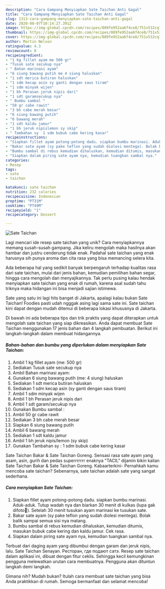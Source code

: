 ```yaml
---
description: "Cara Gampang Menyiapkan Sate Taichan Anti Gagal"
title: "Cara Gampang Menyiapkan Sate Taichan Anti Gagal"
slug: 1313-cara-gampang-menyiapkan-sate-taichan-anti-gagal
date: 2020-08-07T10:14:27.391Z
image: https://img-global.cpcdn.com/recipes/089fe952aa6f4ce8/751x532cq70/sate-taichan-foto-resep-utama.jpg
thumbnail: https://img-global.cpcdn.com/recipes/089fe952aa6f4ce8/751x532cq70/sate-taichan-foto-resep-utama.jpg
cover: https://img-global.cpcdn.com/recipes/089fe952aa6f4ce8/751x532cq70/sate-taichan-foto-resep-utama.jpg
author: Martin Nelson
ratingvalue: 4.3
reviewcount: 8
recipeingredient:
- "1 kg fillet ayam me 500 gr"
- "Tusuk sate secukup nya"
- " Bahan marinasi ayam"
- "6 siung bawang putih me 4 siung haluskan"
- "1 sdt merica butiran haluskan"
- "1 sdm kecap asin sy ganti dengan saus tiram"
- "1 sdm minyak wijen"
- "1 bh Perasan jeruk nipis dari"
- "1 sdt garamsecukup nya"
- " Bumbu sambal "
- "50 gr cabe rawit"
- "3 bh cabe merah besar"
- "6 siung bawang putih"
- "6 bawang merah"
- "1 sdt kaldu jamur"
- "1 bh jeruk nipislemon sy skip"
- " Tambahan sy  1 sdm bubuk cabe kering kasar"
recipeinstructions:
- "Siapkan fillet ayam potong-potong dadu. siapkan bumbu marinasi. Aduk-aduk. Tutup wadah nya dan biarkan 30 menit di kulkas (lupa gak difoto🙊). Setelah 30 menit tusukan ayam marinasi ke tusukan sate."
- "Bakar sate ayam (sy pake teflon yang sudah diolesi mentega). Bolak balik sampai semua sisi nya matang."
- "Bumbu sambal di rebus kemudian dihaluskan, kemudian ditumis, masukan bubuk cabe kering dan kaldu jamur. Cek rasa."
- "Siapkan dalam piring sate ayam nya, kemudian tuangkan sambal nya."
categories:
- Resep
tags:
- sate
- taichan

katakunci: sate taichan 
nutrition: 232 calories
recipecuisine: Indonesian
preptime: "PT31M"
cooktime: "PT49M"
recipeyield: "1"
recipecategory: Dessert

---
```



![Sate Taichan](https://img-global.cpcdn.com/recipes/089fe952aa6f4ce8/751x532cq70/sate-taichan-foto-resep-utama.jpg)

Lagi mencari ide resep sate taichan yang unik? Cara menyiapkannya memang susah-susah gampang. Jika keliru mengolah maka hasilnya akan hambar dan justru cenderung tidak enak. Padahal sate taichan yang enak harusnya sih punya aroma dan cita rasa yang bisa memancing selera kita.

Ada beberapa hal yang sedikit banyak berpengaruh terhadap kualitas rasa dari sate taichan, mulai dari jenis bahan, kemudian pemilihan bahan segar, hingga cara mengolah dan menyajikannya. Tak perlu pusing kalau hendak menyiapkan sate taichan yang enak di rumah, karena asal sudah tahu triknya maka hidangan ini bisa menjadi sajian istimewa.

Sate yang satu ini lagi hits banget di Jakarta, apalagi kalau bukan Sate Taichan! Foodies pasti udah ngggak asing lagi sama sate ini. Sate taichan kini dapat dengan mudah ditemui di beberapa lokasi khususnya di Jakarta.


Di bawah ini ada beberapa tips dan trik praktis yang dapat diterapkan untuk mengolah sate taichan yang siap dikreasikan. Anda dapat membuat Sate Taichan menggunakan 17 jenis bahan dan 4 langkah pembuatan. Berikut ini langkah-langkah dalam membuat hidangannya.

<!--inarticleads1-->

##### Bahan-bahan dan bumbu yang diperlukan dalam menyiapkan Sate Taichan:

1. Ambil 1 kg fillet ayam (me: 500 gr)
1. Sediakan Tusuk sate secukup nya
1. Ambil  Bahan marinasi ayam:
1. Gunakan 6 siung bawang putih (me: 4 siung) haluskan
1. Sediakan 1 sdt merica butiran haluskan
1. Sediakan 1 sdm kecap asin (sy ganti dengan saus tiram)
1. Ambil 1 sdm minyak wijen
1. Ambil 1 bh Perasan jeruk nipis dari
1. Ambil 1 sdt garam/secukup nya
1. Gunakan  Bumbu sambal :
1. Ambil 50 gr cabe rawit
1. Sediakan 3 bh cabe merah besar
1. Siapkan 6 siung bawang putih
1. Ambil 6 bawang merah
1. Sediakan 1 sdt kaldu jamur
1. Ambil 1 bh jeruk nipis/lemon (sy skip)
1. Gunakan  Tambahan sy : 1 sdm bubuk cabe kering kasar


Sate Taichan Bakar &amp; Sate Taichan Goreng. Sensasi rasa sate ayam yang asam, asin, gurih dan pedas superrrrrrr enaknya &#34;TACIL&#34; dijamin bikin kalian Sate Taichan Bakar &amp; Sate Taichan Goreng. Kabaarterkini- Pernahkah kamu mencoba sate taichan? Sebenarnya, sate taichan adalah sate yang sangat sederhana. 

<!--inarticleads2-->

##### Cara menyiapkan Sate Taichan:

1. Siapkan fillet ayam potong-potong dadu. siapkan bumbu marinasi. Aduk-aduk. Tutup wadah nya dan biarkan 30 menit di kulkas (lupa gak difoto🙊). Setelah 30 menit tusukan ayam marinasi ke tusukan sate.
1. Bakar sate ayam (sy pake teflon yang sudah diolesi mentega). Bolak balik sampai semua sisi nya matang.
1. Bumbu sambal di rebus kemudian dihaluskan, kemudian ditumis, masukan bubuk cabe kering dan kaldu jamur. Cek rasa.
1. Siapkan dalam piring sate ayam nya, kemudian tuangkan sambal nya.


Terbuat dari daging ayam yang dibumbui dengan garam dan jeruk nipis, lalu. Sate Taichan Senayan. Ресторан, где подают сатэ. Resep sate taichan dalam aplikasi ini, dibuat dengan fitur ceklis. Sehingga kecil kemungkinan pengguna melewatkan urutan cara membuatnya. Pengguna akan dituntun langkah demi langkah. 

Gimana nih? Mudah bukan? Itulah cara membuat sate taichan yang bisa Anda praktikkan di rumah. Semoga bermanfaat dan selamat mencoba!
